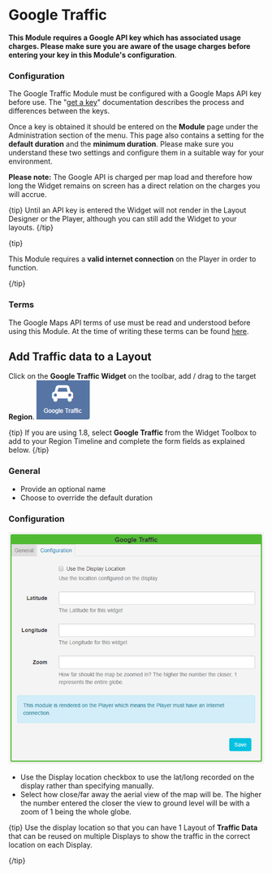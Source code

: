 <!--toc=widgets-->

# Google Traffic

**This Module requires a Google API key which has associated usage charges. Please make sure you are aware of the usage charges before entering your key in this Module's configuration**.

### Configuration

The Google Traffic Module must be configured with a Google Maps API key before use. The "[get a key](https://developers.google.com/maps/documentation/javascript/get-api-key)" documentation describes the process and differences between the keys.

Once a key is obtained it should be entered on the **Module** page under the Administration section of the menu. This page also contains a setting for the **default duration** and the **minimum duration**. Please make sure you understand these two settings and configure them in a suitable way for your environment. 

**Please note:** The Google API is charged per map load and therefore how long the Widget remains on screen has a direct relation on the charges you will accrue.

{tip}
Until an API key is entered the Widget will not render in the Layout Designer or the Player, although you can still add the Widget to your layouts.
{/tip}

{tip}

This Module requires a **valid internet connection** on the Player in order to function.

{/tip}

### Terms

The Google Maps API terms of use must be read and understood before using this Module. At the time of writing these terms can be found [here](https://developers.google.com/maps/terms).

## Add Traffic data to a Layout

Click on the **Google Traffic Widget** on the toolbar,  add / drag to the target **Region**.  ![Google Traffic Widget](img/v2_media_googletraffic_widget.png)

{tip}
If you are using 1.8, select **Google Traffic** from the Widget Toolbox to add to your Region Timeline and complete the form fields as explained below.
{/tip}

### General

- Provide an optional name
- Choose to override the default duration

### Configuration

![Google Traffic](img/v2_media_googletraffic.png)

- Use the Display location checkbox to use the lat/long recorded on the display rather than specifying manually.
- Select how close/far away the aerial view of the map will be. The higher the number entered the closer the view to ground level will be with a zoom of 1 being the whole globe.

{tip}
Use the display location so that you can have 1 Layout of **Traffic Data** that can be reused on multiple Displays to show the traffic in the correct location on each Display.

{/tip}